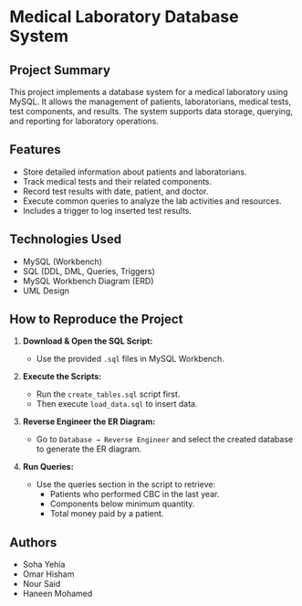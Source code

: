 # Medical Laboratory Database System

##  Project Summary
This project implements a database system for a medical laboratory using MySQL. It allows the management of patients, laboratorians, medical tests, test components, and results. The system supports data storage, querying, and reporting for laboratory operations.

## Features
- Store detailed information about patients and laboratorians.
- Track medical tests and their related components.
- Record test results with date, patient, and doctor.
- Execute common queries to analyze the lab activities and resources.
-  Includes a trigger to log inserted test results.

##  Technologies Used
- MySQL (Workbench)
- SQL (DDL, DML, Queries, Triggers)
- MySQL Workbench Diagram (ERD)
- UML Design

##  How to Reproduce the Project

1. **Download & Open the SQL Script:**
   - Use the provided `.sql` files in MySQL Workbench.

2. **Execute the Scripts:**
   - Run the `create_tables.sql` script first.
   - Then execute `load_data.sql` to insert data.

3. **Reverse Engineer the ER Diagram:**
   - Go to `Database → Reverse Engineer` and select the created database to generate the ER diagram.

4. **Run Queries:**
   - Use the queries section in the script to retrieve:
     - Patients who performed CBC in the last year.
     - Components below minimum quantity.
     - Total money paid by a patient.

##  Authors
- Soha Yehia  
- Omar Hisham  
- Nour Said  
- Haneen Mohamed
